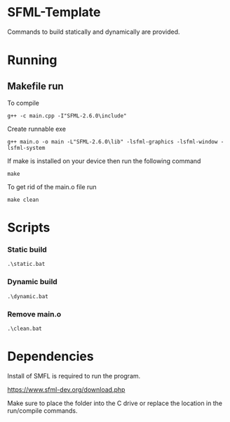 # SFML-Template
Commands to build statically and dynamically are provided.

# Running

## Makefile run
To compile
```
g++ -c main.cpp -I"SFML-2.6.0\include"
```

Create runnable exe
```
g++ main.o -o main -L"SFML-2.6.0\lib" -lsfml-graphics -lsfml-window -lsfml-system
```

If make is installed on your device then run the following command

```
make
```
To get rid of the main.o file run
```
make clean
```

# Scripts
### Static build
```
.\static.bat
```
### Dynamic build
```
.\dynamic.bat
```
### Remove main.o
```
.\clean.bat
```

# Dependencies
Install of SMFL is required to run the program.

https://www.sfml-dev.org/download.php

Make sure to place the folder into the C drive or replace the location in the run/compile commands.
